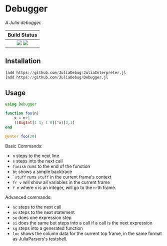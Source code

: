 # Debugger

*A Julia debugger.*

**Build Status**                                                                                |
|:-----------------------------------------------------------------------------------------------:|
| [![][travis-img]][travis-url]  [![][codecov-img]][codecov-url] |

## Installation

```jl
]add https://github.com/JuliaDebug/JuliaInterpreter.jl
]add https://github.com/JuliaDebug/Debugger.jl
```

## Usage

```julia
using Debugger

function foo(n)
    x = n+1
    ((BigInt[1 1; 1 0])^x)[2,1]
end

@enter foo(20)
```

Basic Commands:
- `n` steps to the next line
- `s` steps into the next call
- `finish` runs to the end of the function
- `bt` shows a simple backtrace
- ``` `stuff ``` runs `stuff` in the current frame's context
- `fr v` will show all variables in the current frame
- `f n` where `n` is an integer, will go to the `n`-th frame.

Advanced commands:
- `nc` steps to the next call
- `ns` steps to the next statement
- `se` does one expression step
- `si` does the same but steps into a call if a call is the next expression
- `sg` steps into a generated function
- `loc` shows the column data for the current top frame, in the same format
  as JuliaParsers's testshell.


[travis-img]: https://travis-ci.org/juliadebug/Debugger.jl.svg?branch=master
[travis-url]: https://travis-ci.org/juliadebug/Debugger.jl

[codecov-img]: https://codecov.io/gh/juliadebug/Debugger.jl/branch/master/graph/badge.svg
[codecov-url]: https://codecov.io/gh/juliadebug/Debugger.jl
